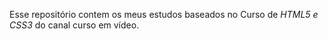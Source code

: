 Esse repositório contem os meus estudos baseados no Curso de *HTML5 e CSS3* do canal curso em vídeo.

